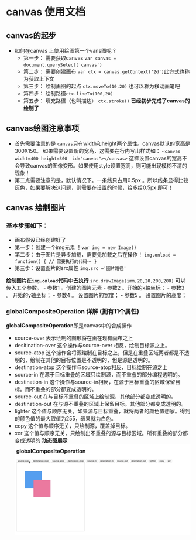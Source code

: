 # canvas 使用文档
## canvas的起步
- 如何在canvas 上使用绘图第一个vans图呢？ 
    - 第一步： 需要获取canvas `var canvas = document.querySelect('canvas')` 
    - 第二步： 需要创建画布 `var ctx = canvas.getContext('2d')`此方式也称为获取上下文
    - 第三步： 绘制画图的起点 `ctx.moveTo(10,20)` 也可以称为移动画笔吧 
    - 第四步： 绘制路径`ctx.lineTo(100,20)`
    - 第五步： 填充路径（也叫描边） `ctx.stroke()`
**已经初步完成了canvas的绘制了**
## canvas绘图注意事项
- 首先需要注意的是  `canvas`只有width和height两个属性。canvas默认的宽高是300X150。 如果需要设置新的宽高，这需要在行内写出样式如： `<canvas widht=400 height=300  id="canvas"></canvas>` 这样设置canvas的宽高不会导致canvas的图像变形。如果使用style设置宽高，则可能出现模糊不清的现象！
- 第二点需要注意的是，默认情况下。一条线只占用0.5px 。所以线条显得比较灰色，如果要解决这问题，则需要在设置的时候，给多给0.5px 即可！

## canvas 绘制图片 
### 基本步骤如下：
- 画布假设已经创建好了  
- 第一步：创建一个img元素 ！`var img = new Image()`
- 第二步：由于图片是异步加载，需要先加载之后在操作！ `img.onload = function() { // 需要执行的代码～ }`
- 第三步：设置图片的src属性 `img.src ='图片路径'`

**绘制图片在`img.onload`代码中去执行** `src.drawImage(imm,20,20,200,200)` 可以传入五个参数。
    - 参数1 。创建的图片元素 
    - 参数2 。开始的x轴坐标；
    - 参数3 。 开始的y轴坐标；
    - 参数4 。 设置图片的宽度；
    - 参数5 。 设置图片的高度；

### globalCompositeOperation 详解 (拥有11个属性)
**globalCompositeOperation**即是canvas中的合成操作  
-  source-over 表示绘制的图形将在画在现有画布之上 
-  desitination-over 这个操作与source-over 相反，绘制目标源之上。
-  source-atop 这个操作会将源绘制在目标之上，但是在重叠区域两者都是不透明的，绘制在其他的目标位置是不透明的，但是源是透明的。
-  destination-atop 这个操作与source-atop相反，目标绘制在源之上
-   source-in 在源于目标重叠的区域只绘制源，而不重叠的部分编程透明的。
- destination-in 这个操作与source-in相反，在源于目标重叠的区域保留目标。而不重叠的部分都变成透明的。
-  source-out 在与目标不重叠的区域上绘制源，其他部分都变成透明的。
- destination-out 在与源不重叠的区域上保留目标。其他部分都变成透明的。
- lighter 这个值与顺序无关，如果源与目标重叠，就将两者的颜色值想家。得到的颜色值的最大取值为255，结果就为白色。
- copy 这个值与顺序无关，只绘制源，覆盖掉目标。
- xor 这个值与顺序无关，只绘制出不重叠的源与目标区域。所有重叠的部分都变成透明的
**动态图展示**
!['show'](https://github.com/yaogengzhu/canvas-learning/blob/master/images/globalCompsiteOperation.gif?raw=true)